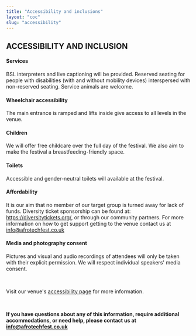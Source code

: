 ```yaml
---
title: "Accessibility and inclusions"
layout: "coc"
slug: "accessibility"
---
```


## ACCESSIBILITY AND INCLUSION

#### Services
BSL interpreters and live captioning will be provided. Reserved seating for people with disabilities (with and without mobility devices) interspersed with non-reserved seating. Service animals are welcome.

#### Wheelchair accessibility
The main entrance is ramped and lifts inside give access to all levels in the venue. 

#### Children
We will offer free childcare over the full day of the festival. We also aim to make the festival a breastfeeding-friendly space.

#### Toilets
Accessible and gender-neutral toilets will available at the festival.

#### Affordability
It is our aim that no member of our target group is turned away for lack of funds. Diversity ticket sponsorship can be found at: https://diversitytickets.org/, or through our community partners. For more information on how to get support getting to the venue contact us at info@afrotechfest.co.uk

#### Media and photography consent
Pictures and visual and audio recordings of attendees will only be taken with their explicit permission. We will respect individual speakers' media consent.

<br>

Visit our venue's <a href="https://www.richmix.org.uk/plan-your-visit/accessibility">accessibility page</a> for more information. 

<br>

<b>If you have questions about any of this information, require additional accommodations, or need help, please contact us at info@afrotechfest.co.uk</b>
